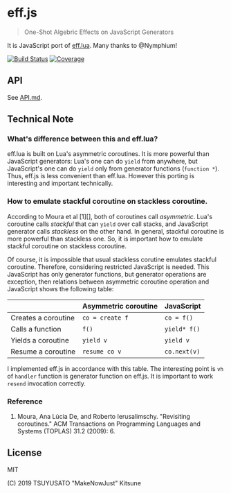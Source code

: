 # eff.js

> One-Shot Algebric Effects on JavaScript Generators

It is JavaScript port of [eff.lua](https://github.com/Nymphium/eff.lua).
Many thanks to @Nymphium!

[![Build Status][travis-badge]][travis]
[![Coverage][codecov-badge]](codecov)

## API

See [API.md](./API.md).

## Technical Note

### What's difference between this and eff.lua?

eff.lua is built on Lua's asymmetric coroutines. It is more powerful than
JavaScript generators: Lua's one can do `yield` from anywhere, but JavaScript's
one can do `yield` only from generator functions (`function *`). Thus, eff.js
is less convenient than eff.lua. However this porting is interesting and
important technically.

### How to emulate stackful coroutine on stackless coroutine.

According to Moura et al [1][], both of coroutines call *asymmetric*. Lua's
coroutine calls *stackful* that can `yield` over call stacks, and JavaScript
generator calls *stackless* on the other hand. In general, stackful coroutine
is more powerful than stackless one. So, it is important how to emulate stackful
coroutine on stackless coroutine.

Of course, it is impossible that usual stackless corutine emulates stackful
coroutine. Therefore, considering restricted JavaScript is needed. This
JavaScript has only generator functions, but generator operations are exception,
then relations between asymmetric coroutine operation and JavaScript shows the
following table:

|                     | Asymmetric coroutine | JavaScript   |
|---------------------|----------------------|--------------|
| Creates a coroutine | `co = create f`      | `co = f()`   |
| Calls a function    | `f()`                | `yield* f()` |
| Yields a coroutine  | `yield v`            | `yield v`    |
| Resume a coroutine  | `resume co v`        | `co.next(v)` |

I implemented eff.js in accordance with this table. The interesting point is
`vh` of `handler` function is generator function on eff.js. It is important to
work `resend` invocation correctly.

### Reference

1. Moura, Ana Lúcia De, and Roberto Ierusalimschy. "Revisiting coroutines."
   ACM Transactions on Programming Languages and Systems (TOPLAS) 31.2 (2009):
   6.

## License

MIT

(C) 2019 TSUYUSATO "MakeNowJust" Kitsune

[travis-badge]: https://img.shields.io/travis/MakeNowJust/eff.js/master.svg?style=for-the-badge&logo=travis&colorA=8B6858
[travis]: https://travis-ci.org/MakeNowJust/eff.js
[codecov-badge]: https://img.shields.io/codecov/c/github/MakeNowJust/eff.js/master.svg?style=for-the-badge&colorA=FF005E&logo=codecov&logoColor=white
[codecov]: https://codecov.io/gh/MakeNowJust/eff.js/branch/master
